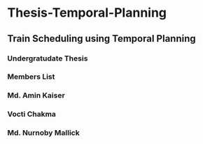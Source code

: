 # Thesis-Temporal-Planning
## Train Scheduling using Temporal Planning
### Undergratudate Thesis 
### Members List
### Md. Amin Kaiser
### Vocti Chakma
### Md. Nurnoby Mallick
